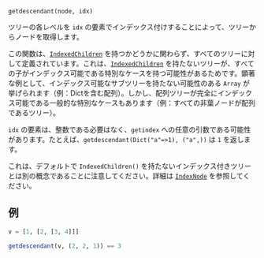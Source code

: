 ```
getdescendant(node, idx)
```

ツリーの各レベルを `idx` の要素でインデックス付けすることによって、ツリーからノードを取得します。

この関数は、[`IndexedChildren`](@ref) を持つかどうかに関わらず、すべてのツリーに対して定義されています。これは、[`IndexedChildren`](@ref) を持たないツリーが、すべての子がインデックス可能である特別なケースを持つ可能性があるためです。顕著な例として、インデックス可能なサブツリーを持たない可能性のある `Array` が挙げられます（例：Dictを含む配列）。しかし、配列ツリーが完全にインデックス可能である一般的な特別なケースもあります（例：すべての非葉ノードが配列であるツリー）。

`idx` の要素は、整数である必要はなく、`getindex` への任意の引数である可能性があります。たとえば、`getdescendant(Dict("a"=>1), ("a",))` は `1` を返します。

これは、デフォルトで `IndexedChildren()` を持たないインデックス付きツリーとは別の概念であることに注意してください。詳細は [`IndexNode`](@ref) を参照してください。

## 例

```julia
v = [1, [2, [3, 4]]]

getdescendant(v, (2, 2, 1)) == 3
```
